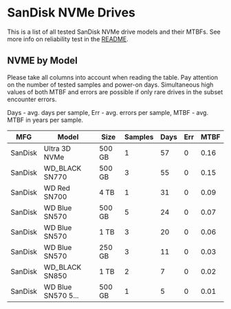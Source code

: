 SanDisk NVMe Drives
===================

This is a list of all tested SanDisk NVMe drive models and their MTBFs. See more
info on reliability test in the [README](https://github.com/bsdhw/SMART).

NVME by Model
------------

Please take all columns into account when reading the table. Pay attention on the
number of tested samples and power-on days. Simultaneous high values of both MTBF
and errors are possible if only rare drives in the subset encounter errors.

Days - avg. days per sample,
Err  - avg. errors per sample,
MTBF - avg. MTBF in years per sample.

| MFG       | Model              | Size   | Samples | Days  | Err   | MTBF |
|-----------|--------------------|--------|---------|-------|-------|------|
| SanDisk   | Ultra 3D NVMe      | 500 GB | 1       | 57    | 0     | 0.16   |
| SanDisk   | WD_BLACK SN770     | 500 GB | 3       | 55    | 0     | 0.15   |
| SanDisk   | WD Red SN700       | 4 TB   | 1       | 31    | 0     | 0.09   |
| SanDisk   | WD Blue SN570      | 500 GB | 5       | 24    | 0     | 0.07   |
| SanDisk   | WD Blue SN570      | 1 TB   | 3       | 20    | 0     | 0.06   |
| SanDisk   | WD Blue SN570      | 250 GB | 3       | 11    | 0     | 0.03   |
| SanDisk   | WD_BLACK SN850     | 1 TB   | 2       | 7     | 0     | 0.02   |
| SanDisk   | WD Blue SN570 5... | 500 GB | 1       | 5     | 0     | 0.01   |
